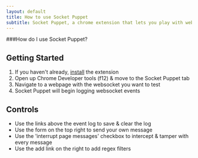 ```yaml
---
layout: default
title: How to use Socket Puppet
subtitle: Socket Puppet, a chrome extension that lets you play with websockets.
---
```


###How do I use Socket Puppet?

## Getting Started
1. If you haven't already, <a onclick="chrome.webstore.install(); return false;" href="/download">install</a> the extension
2. Open up Chrome Developer tools (f12) & move to the Socket Puppet tab
3. Navigate to a webpage with the websocket you want to test
4. Socket Puppet will begin logging websocket events

## Controls
- Use the links above the event log to save & clear the log
- Use the form on the top right to send your own message
- Use the 'interrupt page messages' checkbox to intercept & tamper with every message
- Use the add link on the right to add regex filters